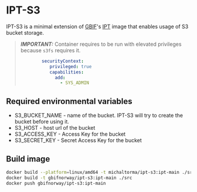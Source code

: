 # IPT-S3

IPT-S3 is a minimal extension of [GBIF](https://www.gbif.org)'s [IPT](https://hub.docker.com/r/gbif/ipt/) image that enables usage of S3 bucket storage.

> **_IMPORTANT:_**  Container requires to be run with elevated privileges because `s3fs` requires it.
> ```yml
>         securityContext:
>            privileged: true
>            capabilities:
>              add:
>                - SYS_ADMIN 
> ```

## Required environmental variables
* S3_BUCKET_NAME - name of the bucket. IPT-S3 will try to create the bucket before using it.
* S3_HOST - host url of the bucket
* S3_ACCESS_KEY - Access Key for the bucket
* S3_SECRET_KEY - Secret Access Key for the bucket

## Build image
```zsh
docker build --platform=linux/amd64 -t michaltorma/ipt-s3:ipt-main ./src
docker build -t gbifnorway/ipt-s3:ipt-main ./src
docker push gbifnorway/ipt-s3:ipt-main
```